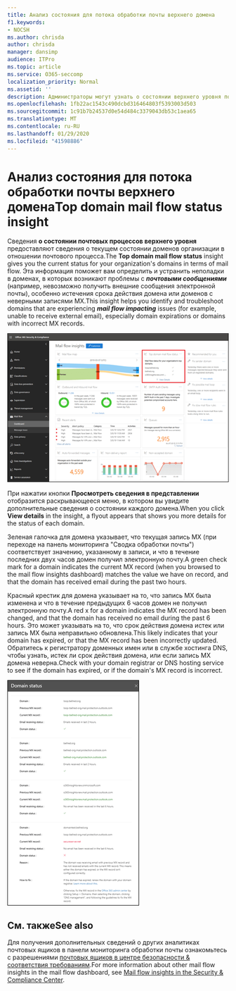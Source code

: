 ```yaml
---
title: Анализ состояния для потока обработки почты верхнего домена
f1.keywords:
- NOCSH
ms.author: chrisda
author: chrisda
manager: dansimp
audience: ITPro
ms.topic: article
ms.service: O365-seccomp
localization_priority: Normal
ms.assetid: ''
description: Администраторы могут узнать о состоянии верхнего уровня почтовых ящиков в почтовых процессах в панели мониторинга "Управление почтовыми сообщениями" в центре безопасности & соответствия требованиям.
ms.openlocfilehash: 1fb22ac1543c490dcbd316464803f5393003d503
ms.sourcegitcommit: 1c91b7b24537d0e54d484c3379043db53c1aea65
ms.translationtype: MT
ms.contentlocale: ru-RU
ms.lasthandoff: 01/29/2020
ms.locfileid: "41598886"
---
```

# <a name="top-domain-mail-flow-status-insight"></a><span data-ttu-id="46e71-103">Анализ состояния для потока обработки почты верхнего домена</span><span class="sxs-lookup"><span data-stu-id="46e71-103">Top domain mail flow status insight</span></span>

<span data-ttu-id="46e71-104">Сведения **о состоянии почтовых процессов верхнего уровня** предоставляют сведения о текущем состоянии доменов организации в отношении почтового процесса.</span><span class="sxs-lookup"><span data-stu-id="46e71-104">The **Top domain mail flow status** insight gives you the current status for your organization's domains in terms of mail flow.</span></span> <span data-ttu-id="46e71-105">Эта информация поможет вам определить и устранить неполадки в доменах, в которых возникают проблемы с ***почтовыми сообщениями*** (например, невозможно получить внешние сообщения электронной почты), особенно истечения срока действия домена или доменов с неверными записями MX.</span><span class="sxs-lookup"><span data-stu-id="46e71-105">This insight helps you identify and troubleshoot domains that are experiencing ***mail flow impacting*** issues (for example, unable to receive external email), especially domain expirations or domains with incorrect MX records.</span></span>

![Состояние поверх верхнего уровня домена в панели мониторинга "почтовый ящик" в центре безопасности & соответствия требованиям](../media/domain-mail-flow-status-selected.png)

<span data-ttu-id="46e71-107">При нажатии кнопки **Просмотреть сведения в представлении** отобразится раскрывающееся меню, в котором вы увидите дополнительные сведения о состоянии каждого домена.</span><span class="sxs-lookup"><span data-stu-id="46e71-107">When you click **View details** in the insight, a flyout appears that shows you more details for the status of each domain.</span></span>

<span data-ttu-id="46e71-108">Зеленая галочка для домена указывает, что текущая запись MX (при переходе на панель мониторинга "Сводка обработки почты") соответствует значению, указанному в записи, и что в течение последних двух часов домен получил электронную почту.</span><span class="sxs-lookup"><span data-stu-id="46e71-108">A green check mark for a domain indicates the current MX record (when you browsed to the mail flow insights dashboard) matches the value we have on record, and that the domain has received email during the past two hours.</span></span>

<span data-ttu-id="46e71-109">Красный крестик для домена указывает на то, что запись MX была изменена и что в течение предыдущих 6 часов домен не получил электронную почту.</span><span class="sxs-lookup"><span data-stu-id="46e71-109">A red x for a domain indicates the MX record has been changed, and that the domain has received no email during the past 6 hours.</span></span> <span data-ttu-id="46e71-110">Это может указывать на то, что срок действия домена истек или запись MX была неправильно обновлена.</span><span class="sxs-lookup"><span data-stu-id="46e71-110">This likely indicates that your domain has expired, or that the MX record has been incorrectly updated.</span></span> <span data-ttu-id="46e71-111">Обратитесь к регистратору доменных имен или в службе хостинга DNS, чтобы узнать, истек ли срок действия домена, или если запись MX домена неверна.</span><span class="sxs-lookup"><span data-stu-id="46e71-111">Check with your domain registrar or DNS hosting service to see if the domain has expired, or if the domain's MX record is incorrect.</span></span>

![Всплывающее окно сведений в самом верхнем состоянии управления состоянием неактивных доменов](../media/domain-mail-flow-status-flyout.png)

## <a name="see-also"></a><span data-ttu-id="46e71-113">См. также</span><span class="sxs-lookup"><span data-stu-id="46e71-113">See also</span></span>

<span data-ttu-id="46e71-114">Для получения дополнительных сведений о других аналитиках почтовых ящиков в панели мониторинга обработки почты ознакомьтесь с разрешениями [почтовых ящиков в центре безопасности & соответствия требованиям](mail-flow-insights-v2.md).</span><span class="sxs-lookup"><span data-stu-id="46e71-114">For more information about other mail flow insights in the mail flow dashboard, see [Mail flow insights in the Security & Compliance Center](mail-flow-insights-v2.md).</span></span>
